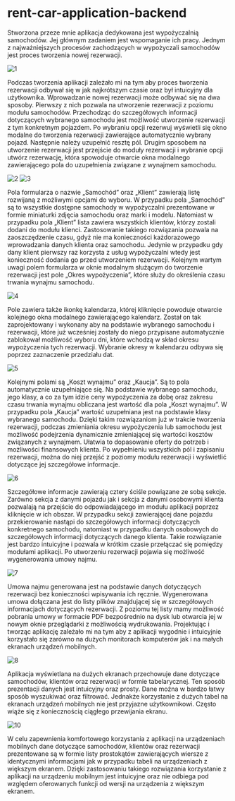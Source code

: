# rent-car-application-backend


Stworzona przeze mnie aplikacja dedykowana jest wypożyczalnią samochodów. Jej głównym zadaniem jest wspomaganie ich pracy. Jednym z najważniejszych procesów zachodzących w wypożyczali samochodów jest proces tworzenia nowej rezerwacji.

![1](https://user-images.githubusercontent.com/57317746/127503531-3c458777-273c-4337-8ca5-989e8574c1a9.png)

Podczas tworzenia aplikacji zależało mi na tym aby proces tworzenia rezerwacji odbywał się w jak najkrótszym czasie oraz był intuicyjny dla użytkownika. Wprowadzanie nowej rezerwacji może odbywać się na dwa sposoby. Pierwszy z nich pozwala na utworzenie rezerwacji z poziomu modułu samochodów. Przechodząc do szczegółowych informacji dotyczących wybranego samochodu jest możliwość utworzenie rezerwacji z tym konkretnym pojazdem. Po wybraniu opcji rezerwuj wyświetli się okno modalne do tworzenia rezerwacji zawierające automatycznie wybrany pojazd. Następnie należy uzupełnić resztę pól. Drugim sposobem na utworzenie rezerwacji jest przejście do moduły rezerwacji i wybranie opcji utwórz rezerwację, która spowoduje otwarcie okna modalnego zawierającego pola do uzupełnienia związane z wynajmem samochodu.

![2](https://user-images.githubusercontent.com/57317746/127503534-f1e9445a-8310-4bfb-8595-e5acd165f86d.png)
![3](https://user-images.githubusercontent.com/57317746/127503535-48a15dff-09cb-45b1-8a6f-7979b3b94a97.png)

Pola formularza o nazwie „Samochód” oraz „Klient” zawierają listę rozwijaną  z możliwymi opcjami do wyboru. W przypadku pola „Samochód”  są to wszystkie dostępne samochody w wypożyczalni prezentowane w formie miniaturki zdjęcia samochodu oraz marki i modelu. Natomiast w przypadku pola „Klient” lista zawiera wszystkich klientów, którzy zostali dodani do modułu klienci. Zastosowanie takiego rozwiązania pozwala na zaoszczędzenie czasu, gdyż nie ma konieczności każdorazowego wprowadzania danych klienta oraz samochodu. Jedynie w przypadku gdy dany klient pierwszy raz korzysta z usług wypożyczalni wtedy jest konieczność dodania go przed utworzeniem rezerwacji.
Kolejnym wartym uwagi polem formularza w oknie modalnym służącym do tworzenie rezerwacji jest pole „Okres wypożyczenia”, które służy do określenia czasu trwania wynajmu samochodu.

![4](https://user-images.githubusercontent.com/57317746/127503537-cdeb821f-e990-4cf6-be4b-71d138194007.png)

Pole zawiera także ikonkę kalendarza, której kliknięcie powoduje otwarcie kolejnego okna modalnego zawierającego kalendarz. Został on tak zaprojektowany i wykonany aby na podstawie wybranego samochodu i rezerwacji, które już wcześniej zostały do niego przypisane automatycznie zablokował możliwość wyboru dni, które wchodzą w skład okresu wypożyczenia tych  rezerwacji. Wybranie okresy w kalendarzu odbywa się poprzez zaznaczenie przedziału dat.
 

![5](https://user-images.githubusercontent.com/57317746/127503538-4c779d52-0c4d-4fd7-a1b1-281b0ee0c607.png)

Kolejnymi polami są „Koszt wynajmu” oraz „Kaucja”. Są to pola automatycznie uzupełniające się. Na podstawie wybranego samochodu, jego klasy, a co za tym idzie ceny wypożyczenia za dobę oraz zakresu czasu trwania wynajmu obliczana jest wartość dla pola „Koszt wynajmu”. W przypadku pola „Kaucja” wartość uzupełniana jest na podstawie klasy wybranego samochodu. Dzięki takim rozwiązaniom już w trakcie tworzenia rezerwacji, podczas zmieniania okresu wypożyczenia lub samochodu jest możliwość podejrzenia dynamicznie zmieniającej się wartości kosztów związanych z wynajmem. Ułatwia to dopasowanie oferty do potrzeb i możliwości finansowych klienta. Po wypełnieniu wszystkich pól i zapisaniu rezerwacji, można do niej przejść z poziomy modułu rezerwacji i wyświetlić dotyczące jej szczegółowe informacje.

![6](https://user-images.githubusercontent.com/57317746/127503540-bb574f78-a15c-48cd-a2db-31568ba1f5b4.png)

Szczegółowe informacje zawierają cztery ściśle powiązane ze sobą sekcje. Zarówno sekcja z danymi pojazdu jak i sekcja z danymi osobowymi klienta pozwalają na przejście do odpowiadającego im modułu aplikacji poprzez kliknięcie w ich obszar. W przypadku sekcji zawierającej dane pojazdu przekierowanie nastąpi do szczegółowych informacji dotyczących konkretnego samochodu, natomiast w przypadku danych osobowych do szczegółowych informacji dotyczących danego klienta. Takie rozwiązanie jest bardzo intuicyjne i pozwala w krótkim czasie przełączać się pomiędzy modułami aplikacji. Po utworzeniu rezerwacji pojawia się możliwość wygenerowania umowy najmu.
 

![7](https://user-images.githubusercontent.com/57317746/127503541-1597f8ed-2be1-484f-8c74-7d5a33aeb4c2.png)

Umowa najmu generowana jest na podstawie danych dotyczących rezerwacji bez konieczności wpisywania ich ręcznie. Wygenerowana umowa dołączana jest do listy plików znajdującej się w szczegółowych informacjach dotyczących rezerwacji. Z poziomu tej listy mamy możliwość pobrania umowy w formacie PDF bezpośrednio na dysk lub otwarcia jej w nowym oknie przeglądarki z możliwością wydrukowania. Projektując i tworząc aplikację zależało mi na tym aby z aplikacji wygodnie i intuicyjnie korzystało się zarówno na dużych monitorach komputerów jak i na małych ekranach urządzeń mobilnych.
 

![8](https://user-images.githubusercontent.com/57317746/127503542-7b472cbc-42b1-4aaf-91a0-57cb8ec6a15f.png)

Aplikacja wyświetlana na dużych ekranach przechowuje dane dotyczące samochodów, klientów oraz rezerwacji w formie tabelarycznej. Ten sposób prezentacji danych jest intuicyjny oraz prosty. Dane można w bardzo łatwy sposób wyszukiwać oraz filtrować. Jednakże korzystanie z  dużych tabel na ekranach urządzeń mobilnych nie jest przyjazne użytkownikowi. Często wiąże się z koniecznością ciągłego przewijania ekranu.


![10](https://user-images.githubusercontent.com/57317746/127504095-3a9d164f-9f6f-475f-a293-f1393f2d7200.png)


W celu zapewnienia komfortowego korzystania z aplikacji na urządzeniach mobilnych dane dotyczące samochodów, klientów oraz rezerwacji  prezentowane są w formie listy prostokątów zawierających wiersze z identycznymi informacjami jak w przypadku tabeli na urządzeniach z większym ekranem. Dzięki zastosowaniu takiego rozwiązania korzystanie z aplikacji na urządzeniu mobilnym jest intuicyjne oraz nie odbiega pod względem oferowanych funkcji od wersji na urządzenia z większym ekranem.
